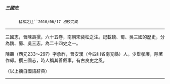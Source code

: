 

##### 三國志
　　　`裴松之注``2010/06/17 初校完成`

* * *

三國志，晉陳壽撰，六十五卷，南朝宋裴松之注。記載魏、蜀、吳三國的歷史，分為魏、蜀、吳三志，為二十四史之一。

陳壽（西元233～297）字承祚，晉安漢（今四川省南充縣）人。少舉孝廉，除著作郎。撰三國志，時人稱其善叙事，有古良史之風。

〈以上摘自國語辭典〉

* * *


